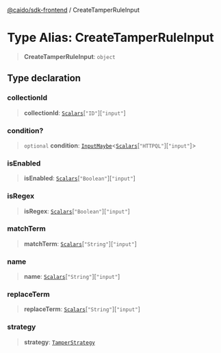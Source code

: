 [@caido/sdk-frontend](../index.md) / CreateTamperRuleInput

# Type Alias: CreateTamperRuleInput

> **CreateTamperRuleInput**: `object`

## Type declaration

### collectionId

> **collectionId**: [`Scalars`](Scalars.md)\[`"ID"`\]\[`"input"`\]

### condition?

> `optional` **condition**: [`InputMaybe`](InputMaybe.md)\<[`Scalars`](Scalars.md)\[`"HTTPQL"`\]\[`"input"`\]\>

### isEnabled

> **isEnabled**: [`Scalars`](Scalars.md)\[`"Boolean"`\]\[`"input"`\]

### isRegex

> **isRegex**: [`Scalars`](Scalars.md)\[`"Boolean"`\]\[`"input"`\]

### matchTerm

> **matchTerm**: [`Scalars`](Scalars.md)\[`"String"`\]\[`"input"`\]

### name

> **name**: [`Scalars`](Scalars.md)\[`"String"`\]\[`"input"`\]

### replaceTerm

> **replaceTerm**: [`Scalars`](Scalars.md)\[`"String"`\]\[`"input"`\]

### strategy

> **strategy**: [`TamperStrategy`](TamperStrategy.md)
